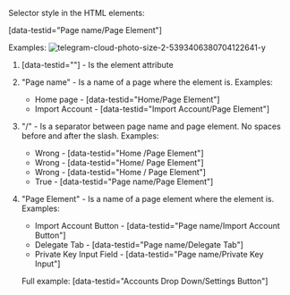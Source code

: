 Selector style in the HTML elements:

[data-testid="Page name/Page Element"]

Examples: ![telegram-cloud-photo-size-2-5393406380704122641-y](https://user-images.githubusercontent.com/95026747/216106913-c8732550-0df4-4853-aced-d3c8a07692fb.jpg)

1. [data-testid=""] - Is the element attribute

2. "Page name" - Is a name of a page where the element is.
   Examples:
     * Home page - [data-testid="Home/Page Element"]
     * Import Account - [data-testid="Import Account/Page Element"]

3. "/" - Is a separator between page name and page element. No spaces before and after the slash.
   Examples:
     * Wrong - [data-testid="Home /Page Element"]
     * Wrong - [data-testid="Home/ Page Element"]
     * Wrong - [data-testid="Home / Page Element"]
     * True - [data-testid="Page name/Page Element"]

4. "Page Element" - Is a name of a page element where the element is.
   Examples:
     * Import Account Button - [data-testid="Page name/Import Account Button"]
     * Delegate Tab - [data-testid="Page name/Delegate Tab"]
     * Private Key Input Field - [data-testid="Page name/Private Key Input"]
     
     
     Full example: [data-testid="Accounts Drop Down/Settings Button"]
